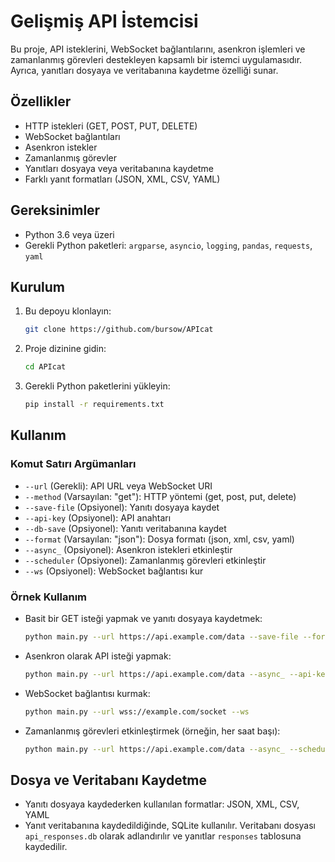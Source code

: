 # Gelişmiş API İstemcisi

Bu proje, API isteklerini, WebSocket bağlantılarını, asenkron işlemleri ve zamanlanmış görevleri destekleyen kapsamlı bir istemci uygulamasıdır. Ayrıca, yanıtları dosyaya ve veritabanına kaydetme özelliği sunar.

## Özellikler

- HTTP istekleri (GET, POST, PUT, DELETE)
- WebSocket bağlantıları
- Asenkron istekler
- Zamanlanmış görevler
- Yanıtları dosyaya veya veritabanına kaydetme
- Farklı yanıt formatları (JSON, XML, CSV, YAML)

## Gereksinimler

- Python 3.6 veya üzeri
- Gerekli Python paketleri: `argparse`, `asyncio`, `logging`, `pandas`, `requests`, `yaml`

## Kurulum

1. Bu depoyu klonlayın:
    ```bash
    git clone https://github.com/bursow/APIcat
    ```

2. Proje dizinine gidin:
    ```bash
    cd APIcat
    ```

3. Gerekli Python paketlerini yükleyin:
    ```bash
    pip install -r requirements.txt
    ```

## Kullanım

### Komut Satırı Argümanları

- `--url` (Gerekli): API URL veya WebSocket URI
- `--method` (Varsayılan: "get"): HTTP yöntemi (get, post, put, delete)
- `--save-file` (Opsiyonel): Yanıtı dosyaya kaydet
- `--api-key` (Opsiyonel): API anahtarı
- `--db-save` (Opsiyonel): Yanıtı veritabanına kaydet
- `--format` (Varsayılan: "json"): Dosya formatı (json, xml, csv, yaml)
- `--async_` (Opsiyonel): Asenkron istekleri etkinleştir
- `--scheduler` (Opsiyonel): Zamanlanmış görevleri etkinleştir
- `--ws` (Opsiyonel): WebSocket bağlantısı kur

### Örnek Kullanım

- Basit bir GET isteği yapmak ve yanıtı dosyaya kaydetmek:
    ```bash
    python main.py --url https://api.example.com/data --save-file --format json
    ```

- Asenkron olarak API isteği yapmak:
    ```bash
    python main.py --url https://api.example.com/data --async_ --api-key YOUR_API_KEY
    ```

- WebSocket bağlantısı kurmak:
    ```bash
    python main.py --url wss://example.com/socket --ws
    ```

- Zamanlanmış görevleri etkinleştirmek (örneğin, her saat başı):
    ```bash
    python main.py --url https://api.example.com/data --async_ --scheduler
    ```

## Dosya ve Veritabanı Kaydetme

- Yanıtı dosyaya kaydederken kullanılan formatlar: JSON, XML, CSV, YAML
- Yanıt veritabanına kaydedildiğinde, SQLite kullanılır. Veritabanı dosyası `api_responses.db` olarak adlandırılır ve yanıtlar `responses` tablosuna kaydedilir.
